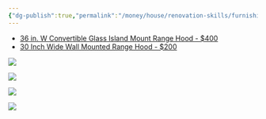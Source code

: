 ```yaml
---
{"dg-publish":true,"permalink":"/money/house/renovation-skills/furnishings/mounted-range-hood/","tags":["furnishings"],"created":"Jul 21, 2023, 4:38 PM"}
---
```



- [36 in. W Convertible Glass Island Mount Range Hood - $400](https://www.homedepot.com/p/Vissani-36-in-W-Convertible-Glass-Island-Mount-Range-Hood-with-Dual-Sided-Touch-Panels-and-Charcoal-Filters-in-Stainless-Steel-668I-CS53/308006092)
- [30 Inch Wide Wall Mounted Range Hood - $200](https://www.build.com/product/summary/1771860)


![](https://images.thdstatic.com/productImages/3927148a-b5ff-4dce-85e9-4b741e68ce20/svn/stainless-steel-vissani-island-range-hoods-668i-cs53-64_1000.jpg)

![](https://futurofuturo.com/wp-content/uploads/Glass-White-Kitchen-Hood-48-inch-Luxor-Island-Range-Hoods-Futuro-Futuro-Range-Hoods-sku-IS48LUXOR-image-06.jpg)

![](https://futurofuturo.com/wp-content/uploads/Glass-White-Kitchen-Hood-48-inch-Luxor-Island-Range-Hoods-Futuro-Futuro-Range-Hoods-sku-IS48LUXOR-image-15.jpg)

![](https://futurofuturo.com/wp-content/uploads/Designer-Stainless-Steel-Range-Hood-72-inch-Europe-Island-model-Futuro-Futuro-brand-08.jpg)

